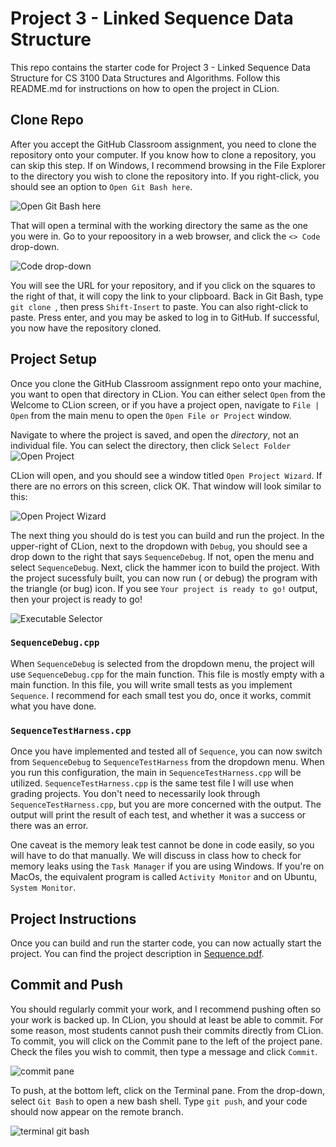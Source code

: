 # Project 3 - Linked Sequence Data Structure
 This repo contains the starter code for Project 3 - Linked Sequence Data Structure for CS 3100 Data Structures and Algorithms. Follow this README.md for instructions on how to open the project in CLion.

## Clone Repo

After you accept the GitHub Classroom assignment, you need to clone the repository onto your computer. If you know how to clone a repository, you can skip this step. If on Windows, I recommend browsing in the File Explorer to the directory you wish to clone the repository into. If you right-click, you should see an option to `Open Git Bash here`.

![Open Git Bash here](img/openGitBash.png)

That will open a terminal with the working directory the same as the one you were in. Go to your repoository in a web browser, and click the `<> Code` drop-down. 

![Code drop-down](img/copyRepoLink.png)

You will see the URL for your repository, and if you click on the squares to the right of that, it will copy the link to your clipboard. Back in Git Bash, type `git clone `, then press `Shift-Insert` to paste. You can also right-click to paste. Press enter, and you may be asked to log in to GitHub. If successful, you now have the repository cloned.

## Project Setup

Once you clone the GitHub Classroom assignment repo onto your machine, you want to open that directory in CLion. You can either
select `Open` from the Welcome to CLion screen, or if you have a project open, navigate to `File | Open` from the main
menu to open the `Open File or Project` window.

Navigate to where the project is saved, and open the _directory_, not an individual file. You can select the directory,
then click `Select Folder`
![Open Project](img/openProject.png)

CLion will open, and you should see a window titled `Open Project Wizard`. If there are no errors on this screen, click
OK. That window will look similar to this:

![Open Project Wizard](img/wizard.png)

The next thing you should do is test you can build and run the project. In the upper-right of CLion, next to the dropdown
with `Debug`, you should see a drop down to the right that says `SequenceDebug`. If not, open the menu and select
`SequenceDebug`. Next, click the hammer icon to build the project. With the project sucessfuly built, you can now run (
or debug) the program with the triangle (or bug) icon. If you see `Your project is ready to go!` output, then your
project is ready to go!

![Executable Selector](img/exeSelector.png)

### `SequenceDebug.cpp`

When `SequenceDebug` is selected from the dropdown menu, the project will use `SequenceDebug.cpp` for the main function.
This file is mostly empty with a main function. In this file, you will write small tests as you implement `Sequence`. I
recommend for each small test you do, once it works, commit what you have done.

### `SequenceTestHarness.cpp`
Once you have implemented and tested all of `Sequence`, you can now switch from `SequenceDebug` to `SequenceTestHarness`
from the dropdown menu. When you run this configuration, the main in `SequenceTestHarness.cpp` will be utilized.
`SequenceTestHarness.cpp` is the same test file I will use when grading projects. You don't need to necessarily look
through `SequenceTestHarness.cpp`, but you are more concerned with the output. The output will print the result of each
test, and whether it was a success or there was an error.

One caveat is the memory leak test cannot be done in code easily, so you will have to do that manually. We will discuss
in class how to check for memory leaks using the `Task Manager` if you are using Windows. If you're on MacOs, the
equivalent program is called `Activity Monitor` and on Ubuntu, `System Monitor`.

## Project Instructions

Once you can build and run the starter code, you can now actually start the project. You can find the project description in  [Sequence.pdf](Sequence.pdf).

## Commit and Push

You should regularly commit your work, and I recommend pushing often so your work is backed up. In CLion, you should at least be able to commit. For some reason, most students cannot push their commits directly from CLion. To commit, you will click on the Commit pane to the left of the project pane. Check the files you wish to commit, then type a message and click `Commit`.

![commit pane](img/commitPane.png)

To push, at the bottom left, click on the Terminal pane. From the drop-down, select `Git Bash` to open a new bash shell. Type `git push`, and your code should now appear on the remote branch.

![terminal git bash](img/terminalGitBash.png)
